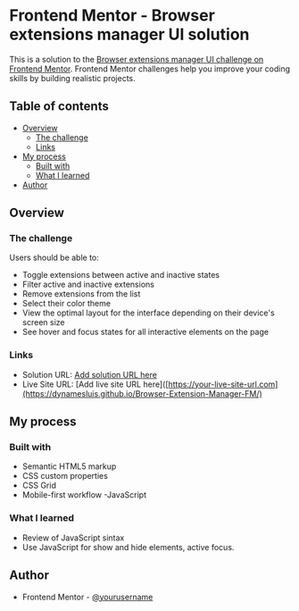 # Frontend Mentor - Browser extensions manager UI solution

This is a solution to the [Browser extensions manager UI challenge on Frontend Mentor](https://www.frontendmentor.io/challenges/browser-extension-manager-ui-yNZnOfsMAp). Frontend Mentor challenges help you improve your coding skills by building realistic projects. 

## Table of contents

- [Overview](#overview)
  - [The challenge](#the-challenge)
  - [Links](#links)
- [My process](#my-process)
  - [Built with](#built-with)
  - [What I learned](#what-i-learned)
- [Author](#author)

## Overview

### The challenge

Users should be able to:

- Toggle extensions between active and inactive states
- Filter active and inactive extensions
- Remove extensions from the list
- Select their color theme
- View the optimal layout for the interface depending on their device's screen size
- See hover and focus states for all interactive elements on the page

### Links

- Solution URL: [Add solution URL here](https://github.com/DynamesLuis/Browser-Extension-Manager-FM)
- Live Site URL: [Add live site URL here]([https://your-live-site-url.com](https://dynamesluis.github.io/Browser-Extension-Manager-FM/)

## My process

### Built with

- Semantic HTML5 markup
- CSS custom properties
- CSS Grid
- Mobile-first workflow
-JavaScript

### What I learned

- Review of JavaScript sintax
- Use JavaScript for show and hide elements, active focus.

## Author

- Frontend Mentor - [@yourusername](https://www.frontendmentor.io/profile/DynamesLuis)
